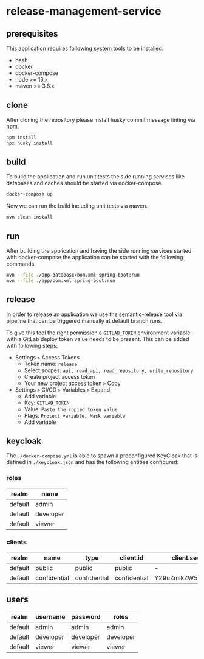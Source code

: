 # release-management-service

## prerequisites

This application requires following system tools to be installed.

- bash
- docker
- docker-compose
- node >= 16.x
- maven >= 3.8.x

## clone

After cloning the repository please install husky commit message linting via npm.

```bash
npm install
npx husky install
```

## build

To build the application and run unit tests the side running services like databases and caches should be started via docker-compose.

```bash
docker-compose up
```

Now we can run the build including unit tests via maven.

```bash
mvn clean install
```

## run

After building the application and having the side running services started with docker-compose the application can be started with the following commands.

```bash
mvn --file ./app-database/bom.xml spring-boot:run
mvn --file ./app/bom.xml spring-boot:run
```

## release

In order to release an application we use the [semantic-release](https://semantic-release.gitbook.io) tool via pipeline that can be triggered manually at default branch runs.

To give this tool the right permission a `GITLAB_TOKEN` environment variable with a GitLab deploy token value needs to be present.
This can be added with following steps:

- Settings `>` Access Tokens
  - Token name: `release`
  - Select scopes: `api, read_api, read_repository, write_repository`
  - Create project access token
  - Your new project access token `>` Copy
- Settings `>` CI/CD `>` Variables `>` Expand
  - Add variable
  - Key: `GITLAB_TOKEN`
  - Value: `Paste the copied token value`
  - Flags: `Protect variable, Mask variable`
  - Add variable

## keycloak

The `./docker-compose.yml` is able to spawn a preconfigured KeyCloak that is defined in `./keycloak.json` and has the following entities configured:

### roles

| realm   | name      |
|---------|-----------|
| default | admin     |
| default | developer |
| default | viewer    |

### clients

| realm   | name         | type         | client.id    | client.secret      | roles |
|---------|--------------|--------------|--------------|--------------------|-------|
| default | public       | public       | public       | -                  | -     |
| default | confidential | confidential | confidential | Y29uZmlkZW50aWFsCg | *     |

## users

| realm   | username  | password  | roles     |
|---------|-----------|-----------|-----------|
| default | admin     | admin     | admin     |
| default | developer | developer | developer |
| default | viewer    | viewer    | viewer    |
